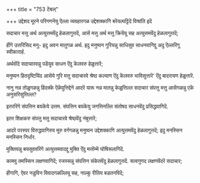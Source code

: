 +++
title = "753 टेबल्"

+++
उद्देशद मूरने परिगणनॆयु ऎल्ला व्यवहारगळ उद्देशक्कागि बरॆयल्पट्टिदॆ विश्रांति इदॆ

सदाचार मत्तु अर्थ अत्युत्तमवॆंदु हेळलागुत्तदॆ, आसॆ मत्तु अर्थ मत्तु क्रियॆयू सह अत्युत्तमवॆंदु हेळलागुत्तदॆ;

हीगॆ उत्तरिसिद मनु- इदु अवन मातुगळ अर्थ. इदु मनुष्यन गुरियन्नु साधिसुव साधनवागिद्दु अदु ऎल्लरिगू स्वीकारार्ह.

अर्थवॊंदे सदाचारवन्नु पडॆयुव साधन ऎंदु कॆलवरु हेळुत्तारॆ;

मनुष्यन हितदृष्टियिंद आसॆये गुरि मत्तु सदाचारवे श्रेष्ठ कल्याण ऎंदु कॆलवरु भाविसुत्तारॆ' ऎंदु बादरायण हेळुत्तारॆ.

नानु नन्न तोळुगळन्नु हिंदक्कॆ ऎळॆयुत्तिद्देनॆ आदरॆ यारू नन्न मातन्नु केळुत्तिल्ल सदाचार संपत्तु मत्तु आसॆगळन्नु एकॆ अनुसरिसुत्तिल्ल?

इतररिगॆ संपत्तिन बयकॆये उत्तम. संपत्तिन बयकॆयु जगत्तिनल्लि संतोषद साधनवॆंदु प्रसिद्धवागिदॆ.

इतर शिक्षकरु संपत्तु मत्तु सदाचारवे श्रेष्ठवॆंदु नंबुत्तारॆ;

आदरॆ परस्पर विरुद्धवागिरुव मूरु वर्गगळन्नु मनुष्यन उद्देशक्कागि अत्युत्तमवॆंदु हेळलागुत्तदॆ; इदु मनस्सिन मनस्सिन निर्धार.

मुक्तियन्नु बयसुववरिगॆ अत्युत्तमवादद्दु मुक्ति ऎंदु मत्तॊम्मॆ घोषिसलागिदॆ.

कामवु तमस्सिन लक्षणवागिदॆ; रजस्सन्नु संपत्तिन संकेतवॆंदु हेळलागुत्तदॆ. सत्वगुणद लक्षणवॆंदरॆ सदाचार;

हीगागि, ऐवर नडुविन विवादगळल्लियू सह, नाल्कु रीतिय बडतनविदॆ;


